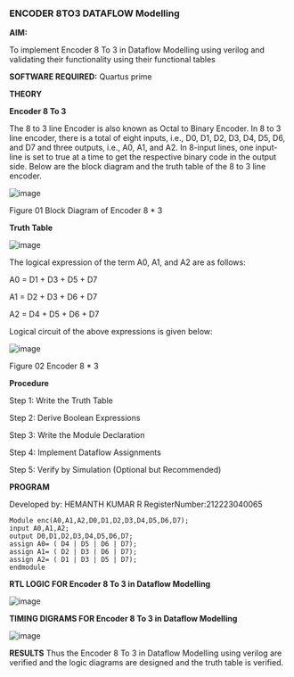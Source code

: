 ### ENCODER 8TO3 DATAFLOW Modelling

**AIM:**

To implement  Encoder 8 To 3 in Dataflow Modelling using verilog and validating their functionality using their functional tables

**SOFTWARE REQUIRED:** Quartus prime

**THEORY**

**Encoder 8 To 3**

The 8 to 3 line Encoder is also known as Octal to Binary Encoder. In 8 to 3 line encoder, there is a total of eight inputs, i.e., D0, D1, D2, D3, D4, D5, D6, and D7 and three outputs, i.e., A0, A1, and A2. In 8-input lines, one input-line is set to true at a time to get the respective binary code in the output side. Below are the block diagram and the truth table of the 8 to 3 line encoder.

![image](https://github.com/naavaneetha/ENCODER8TO3DATAFLOW/assets/154305477/0bc242c1-eb9e-4c47-afe5-30428470efc3)

Figure 01  Block Diagram of Encoder 8 * 3

**Truth Table**

![image](https://github.com/naavaneetha/ENCODER8TO3DATAFLOW/assets/154305477/35496b14-ae6e-4cd1-9abd-d6736b576575)

The logical expression of the term A0, A1, and A2 are as follows:

A0 = D1 + D3 + D5 + D7

A1 = D2 + D3 + D6 + D7

A2 = D4 + D5 + D6 + D7

Logical circuit of the above expressions is given below:

![image](https://github.com/naavaneetha/ENCODER8TO3DATAFLOW/assets/154305477/95acaee6-c873-4c75-89eb-ef09fb158053)

Figure 02  Encoder 8 * 3

**Procedure**

Step 1: Write the Truth Table

Step 2: Derive Boolean Expressions

Step 3: Write the Module Declaration

Step 4: Implement Dataflow Assignments

Step 5: Verify by Simulation (Optional but Recommended)

**PROGRAM**

 
Developed by: HEMANTH KUMAR R RegisterNumber:212223040065

    Module enc(A0,A1,A2,D0,D1,D2,D3,D4,D5,D6,D7);
    input A0,A1,A2;
    output D0,D1,D2,D3,D4,D5,D6,D7;
    assign A0= ( D4 | D5 | D6 | D7);
    assign A1= ( D2 | D3 | D6 | D7);
    assign A2= ( D1 | D3 | D5 | D7);
    endmodule

    
**RTL LOGIC FOR Encoder 8 To 3 in Dataflow Modelling**

![image](https://github.com/user-attachments/assets/a1764fde-4c26-4f8b-8d96-5e29aee3be4f)


**TIMING DIGRAMS FOR Encoder 8 To 3 in Dataflow Modelling**

![image](https://github.com/user-attachments/assets/b9387d7c-b3a1-47b5-b23e-5725c8a159c8)


**RESULTS**
Thus the Encoder 8 To 3 in Dataflow Modelling using verilog are verified and the logic diagrams are designed and the truth table is verified.






